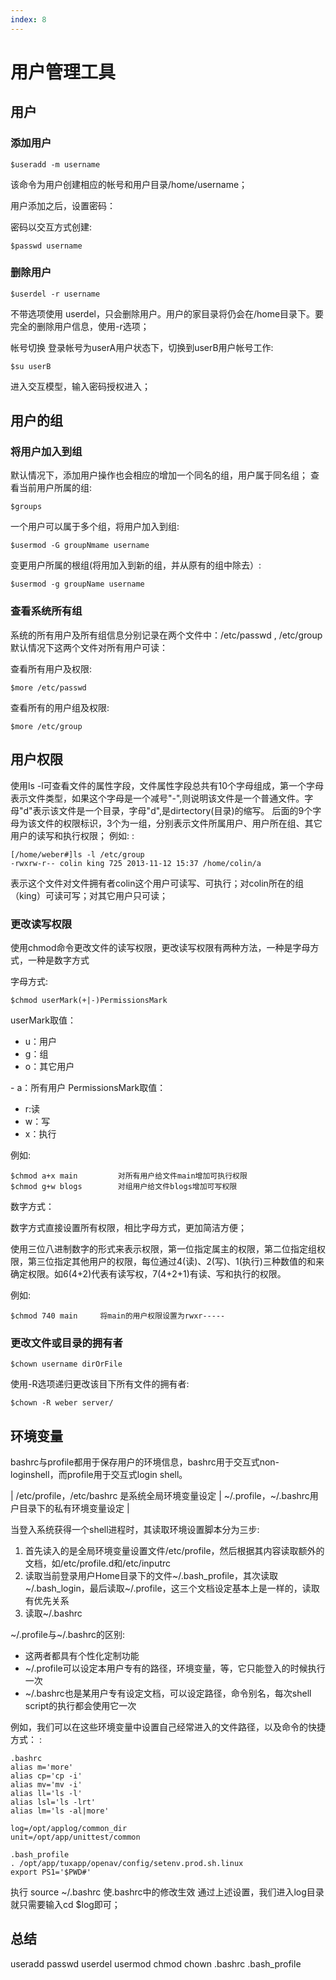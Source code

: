 ```yaml
---
index: 8
---
```

# 用户管理工具  

## 用户

### 添加用户

    $useradd -m username

该命令为用户创建相应的帐号和用户目录/home/username；

用户添加之后，设置密码：

密码以交互方式创建:

    $passwd username

### 删除用户

    $userdel -r username

不带选项使用
userdel，只会删除用户。用户的家目录将仍会在/home目录下。要完全的删除用户信息，使用-r选项；

帐号切换 登录帐号为userA用户状态下，切换到userB用户帐号工作:

    $su userB

进入交互模型，输入密码授权进入；

## 用户的组

### 将用户加入到组

默认情况下，添加用户操作也会相应的增加一个同名的组，用户属于同名组；
查看当前用户所属的组:

    $groups

一个用户可以属于多个组，将用户加入到组:

    $usermod -G groupNmame username

变更用户所属的根组(将用加入到新的组，并从原有的组中除去）:

    $usermod -g groupName username

### 查看系统所有组

系统的所有用户及所有组信息分别记录在两个文件中：/etc/passwd , /etc/group
默认情况下这两个文件对所有用户可读：

查看所有用户及权限:

    $more /etc/passwd

查看所有的用户组及权限:

    $more /etc/group

## 用户权限

使用ls
-l可查看文件的属性字段，文件属性字段总共有10个字母组成，第一个字母表示文件类型，如果这个字母是一个减号\"-\",则说明该文件是一个普通文件。字母\"d\"表示该文件是一个目录，字母\"d\",是dirtectory(目录)的缩写。
后面的9个字母为该文件的权限标识，3个为一组，分别表示文件所属用户、用户所在组、其它用户的读写和执行权限；
例如: :

    [/home/weber#]ls -l /etc/group
    -rwxrw-r-- colin king 725 2013-11-12 15:37 /home/colin/a

表示这个文件对文件拥有者colin这个用户可读写、可执行；对colin所在的组（king）可读可写；对其它用户只可读；

### 更改读写权限

使用chmod命令更改文件的读写权限，更改读写权限有两种方法，一种是字母方式，一种是数字方式

字母方式:

    $chmod userMark(+|-)PermissionsMark

userMark取值：

- u：用户
- g：组
- o：其它用户

\- a：所有用户 PermissionsMark取值：

- r:读
- w：写
- x：执行

例如:

    $chmod a+x main         对所有用户给文件main增加可执行权限
    $chmod g+w blogs        对组用户给文件blogs增加可写权限

数字方式：

数字方式直接设置所有权限，相比字母方式，更加简洁方便；

使用三位八进制数字的形式来表示权限，第一位指定属主的权限，第二位指定组权限，第三位指定其他用户的权限，每位通过4(读)、2(写)、1(执行)三种数值的和来确定权限。如6(4+2)代表有读写权，7(4+2+1)有读、写和执行的权限。

例如:

    $chmod 740 main     将main的用户权限设置为rwxr-----

### 更改文件或目录的拥有者

    $chown username dirOrFile

使用-R选项递归更改该目下所有文件的拥有者:

    $chown -R weber server/

## 环境变量

bashrc与profile都用于保存用户的环境信息，bashrc用于交互式non-loginshell，而profile用于交互式login
shell。

| /etc/profile，/etc/bashrc 是系统全局环境变量设定
| \~/.profile，\~/.bashrc用户目录下的私有环境变量设定
|

当登入系统获得一个shell进程时，其读取环境设置脚本分为三步:

1. 首先读入的是全局环境变量设置文件/etc/profile，然后根据其内容读取额外的文档，如/etc/profile.d和/etc/inputrc
2. 读取当前登录用户Home目录下的文件\~/.bash_profile，其次读取\~/.bash_login，最后读取\~/.profile，这三个文档设定基本上是一样的，读取有优先关系
3. 读取\~/.bashrc

\~/.profile与\~/.bashrc的区别:

- 这两者都具有个性化定制功能
- \~/.profile可以设定本用户专有的路径，环境变量，等，它只能登入的时候执行一次
- \~/.bashrc也是某用户专有设定文档，可以设定路径，命令别名，每次shell
    script的执行都会使用它一次

例如，我们可以在这些环境变量中设置自己经常进入的文件路径，以及命令的快捷方式：
:

    .bashrc
    alias m='more'
    alias cp='cp -i'
    alias mv='mv -i'
    alias ll='ls -l'
    alias lsl='ls -lrt'
    alias lm='ls -al|more'

    log=/opt/applog/common_dir
    unit=/opt/app/unittest/common

    .bash_profile
    . /opt/app/tuxapp/openav/config/setenv.prod.sh.linux
    export PS1='$PWD#'

执行 source \~/.bashrc 使.bashrc中的修改生效
通过上述设置，我们进入log目录就只需要输入cd \$log即可；

## 总结

useradd passwd userdel usermod chmod chown .bashrc .bash_profile
